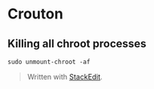 # Crouton
## Killing all chroot processes
`sudo unmount-chroot -af`


> Written with [StackEdit](https://stackedit.io/).
<!--stackedit_data:
eyJoaXN0b3J5IjpbOTkyOTg2MDM5XX0=
-->